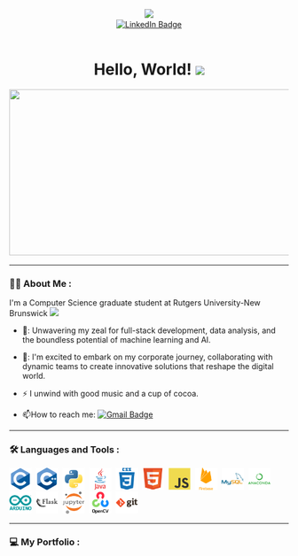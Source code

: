 <!---
Manasvini1106/Manasvini1106 is a ✨ special ✨ repository because its `README.md` (this file) appears on your GitHub profile.
You can click the Preview link to take a look at your changes.
--->
<div id="header" align="center">
  <img src="https://media.giphy.com/media/YbXLZ6dymH758xSEbM/giphy.gif" width="150"/>
    <div id="badges">
    <a href="https://www.linkedin.com/in/manasvini-nittala/">
      <img src="https://img.shields.io/badge/LinkedIn-blue?style=for-the-badge&logo=linkedin&logoColor=white" alt="LinkedIn Badge"/>
    </a>
  </div>
  <img src="https://komarev.com/ghpvc/?username=Manasvini1106&style=flat-square&color=blue" alt=""/>
  <h1>
    Hello, World!
    <img src="https://media.giphy.com/media/hvRJCLFzcasrR4ia7z/giphy.gif" width="30px"/>
  </h1>
</div>
<div align="center">
  <img src="https://media.giphy.com/media/hpXdHPfFI5wTABdDx9/giphy.gif" width="600" height="300"/>
</div>

---

### :woman_technologist: About Me :
I'm a Computer Science graduate student at Rutgers University-New Brunswick <img src="https://media.giphy.com/media/WUlplcMpOCEmTGBtBW/giphy.gif" width="30">
- 🚀: Unwavering my zeal for full-stack development, data analysis, and the boundless potential of machine learning and AI.

- 💼: I'm excited to embark on my corporate journey, collaborating with dynamic teams to create innovative solutions that reshape the digital world.

- :zap: I unwind with good music and a cup of cocoa.

- :mailbox:How to reach me: [![Gmail Badge](https://img.shields.io/badge/Gmail-D14836?style=for-the-badge&logo=gmail&logoColor=white)](mailto:manasvini_nittala@yahoo.com)

---

### :hammer_and_wrench: Languages and Tools :
<div>
  <img src = "https://github.com/devicons/devicon/blob/master/icons/c/c-original.svg" title = "C" alt = "C" width = "40" height = "40"/>&nbsp;
  <img src = "https://github.com/devicons/devicon/blob/master/icons/cplusplus/cplusplus-original.svg" title = "C++" alt = "C++" width = "40" height = "40"/>&nbsp;
  <img src = "https://github.com/devicons/devicon/blob/master/icons/python/python-original.svg" title = "python" alt = "python" width = "40" height = "40"/>&nbsp;
  <img src="https://github.com/devicons/devicon/blob/master/icons/java/java-original-wordmark.svg" title="Java" alt="Java" width="40" height="40"/>&nbsp;
  <img src="https://github.com/devicons/devicon/blob/master/icons/css3/css3-plain-wordmark.svg"  title="CSS3" alt="CSS" width="40" height="40"/>&nbsp;
  <img src="https://github.com/devicons/devicon/blob/master/icons/html5/html5-original.svg" title="HTML5" alt="HTML" width="40" height="40"/>&nbsp;
  <img src="https://github.com/devicons/devicon/blob/master/icons/javascript/javascript-original.svg" title="JavaScript" alt="JavaScript" width="40" height="40"/>&nbsp;
  <img src="https://github.com/devicons/devicon/blob/master/icons/firebase/firebase-plain-wordmark.svg" title="Firebase" alt="Firebase" width="40" height="40"/>&nbsp;
  <img src="https://github.com/devicons/devicon/blob/master/icons/mysql/mysql-original-wordmark.svg" title="MySQL"  alt="MySQL" width="40" height="40"/>&nbsp;
  <img src = "https://github.com/devicons/devicon/blob/master/icons/anaconda/anaconda-original-wordmark.svg" title = "Anaconda" alt = "Anaconda" width = "40" height = "40"/>&nbsp;
  <img src = "https://github.com/devicons/devicon/blob/master/icons/arduino/arduino-original-wordmark.svg" title = "Arduino" alt = "Arduino" width = "40" height = "40"/>&nbsp;
  <img src = "https://github.com/devicons/devicon/blob/master/icons/flask/flask-original-wordmark.svg" title = "Flask" alt = "Flask" width = "40" height = "40"/>&nbsp;
  <img src = "https://github.com/devicons/devicon/blob/master/icons/jupyter/jupyter-original-wordmark.svg" title = "Jupyter" alt = "Jupyter" width = "40" height = "40"/>&nbsp;
  <img src = "https://github.com/devicons/devicon/blob/master/icons/opencv/opencv-original-wordmark.svg" title = "OpenCV" alt = "OpenCV" width = "40" height = "40"/>&nbsp;
  <img src="https://github.com/devicons/devicon/blob/master/icons/git/git-original-wordmark.svg" title="Git" **alt="Git" width="40" height="40"/>
</div>

---
### 💻 My Portfolio : 


